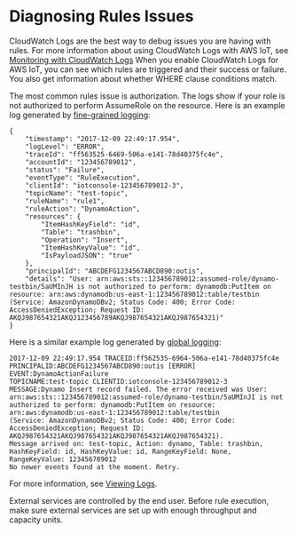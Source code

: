 # Diagnosing Rules Issues<a name="diagnosing-rules"></a>

CloudWatch Logs are the best way to debug issues you are having with rules\. For more information about using CloudWatch Logs with AWS IoT, see [Monitoring with CloudWatch Logs](cloud-watch-logs.md) When you enable CloudWatch Logs for AWS IoT, you can see which rules are triggered and their success or failure\. You also get information about whether WHERE clause conditions match\.

The most common rules issue is authorization\. The logs show if your role is not authorized to perform AssumeRole on the resource\. Here is an example log generated by [fine\-grained logging](cloud-watch-logs.md#fine-grained-logging):

```
{
    "timestamp": "2017-12-09 22:49:17.954",
    "logLevel": "ERROR",
    "traceId": "ff563525-6469-506a-e141-78d40375fc4e",
    "accountId": "123456789012",
    "status": "Failure",
    "eventType": "RuleExecution",
    "clientId": "iotconsole-123456789012-3",
    "topicName": "test-topic",
    "ruleName": "rule1",
    "ruleAction": "DynamoAction",
    "resources": {
        "ItemHashKeyField": "id",
        "Table": "trashbin",
        "Operation": "Insert",
        "ItemHashKeyValue": "id",
        "IsPayloadJSON": "true"
    },
    "principalId": "ABCDEFG1234567ABCD890:outis",
    "details": "User: arn:aws:sts::123456789012:assumed-role/dynamo-testbin/5aUMInJH is not authorized to perform: dynamodb:PutItem on resource: arn:aws:dynamodb:us-east-1:123456789012:table/testbin (Service: AmazonDynamoDBv2; Status Code: 400; Error Code: AccessDeniedException; Request ID: AKQJ987654321AKQJ123456789AKQJ987654321AKQJ987654321)"
}
```

Here is a similar example log generated by [global logging](cloud-watch-logs.md#global-logging):

```
2017-12-09 22:49:17.954 TRACEID:ff562535-6964-506a-e141-78d40375fc4e 
PRINCIPALID:ABCDEFG1234567ABCD890:outis [ERROR] EVENT:DynamoActionFailure 
TOPICNAME:test-topic CLIENTID:iotconsole-123456789012-3 
MESSAGE:Dynamo Insert record failed. The error received was User: arn:aws:sts::123456789012:assumed-role/dynamo-testbin/5aUMInJI is not authorized to perform: dynamodb:PutItem on resource: arn:aws:dynamodb:us-east-1:123456789012:table/testbin 
(Service: AmazonDynamoDBv2; Status Code: 400; Error Code: AccessDeniedException; Request ID: AKQJ987654321AKQJ987654321AKQJ987654321AKQJ987654321). 
Message arrived on: test-topic, Action: dynamo, Table: trashbin, HashKeyField: id, HashKeyValue: id, RangeKeyField: None, RangeKeyValue: 123456789012
No newer events found at the moment. Retry.
```

For more information, see [Viewing Logs](viewing-logs.md)\.

External services are controlled by the end user\. Before rule execution, make sure external services are set up with enough throughput and capacity units\.